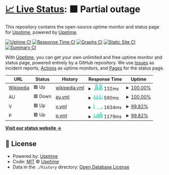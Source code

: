 # [📈 Live Status](https://upptime.github.io/upptime): <!--live status--> **🟧 Partial outage**

This repository contains the open-source uptime monitor and status page for [Upptime](https://upptime.js.org), powered by [Upptime](https://github.com/upptime/upptime).

[![Uptime CI](https://github.com/khadanja/upptime/workflows/Uptime%20CI/badge.svg)](https://github.com/khadanja/upptime/actions?query=workflow%3A%22Uptime+CI%22)
[![Response Time CI](https://github.com/khadanja/upptime/workflows/Response%20Time%20CI/badge.svg)](https://github.com/khadanja/upptime/actions?query=workflow%3A%22Response+Time+CI%22)
[![Graphs CI](https://github.com/khadanja/upptime/workflows/Graphs%20CI/badge.svg)](https://github.com/khadanja/upptime/actions?query=workflow%3A%22Graphs+CI%22)
[![Static Site CI](https://github.com/khadanja/upptime/workflows/Static%20Site%20CI/badge.svg)](https://github.com/khadanja/upptime/actions?query=workflow%3A%22Static+Site+CI%22)
[![Summary CI](https://github.com/khadanja/upptime/workflows/Summary%20CI/badge.svg)](https://github.com/khadanja/upptime/actions?query=workflow%3A%22Summary+CI%22)

With [Upptime](https://upptime.js.org), you can get your own unlimited and free uptime monitor and status page, powered entirely by a GitHub repository. We use [Issues](https://github.com/upptime/upptime/issues) as incident reports, [Actions](https://github.com/khadanja/upptime/actions) as uptime monitors, and [Pages](https://upptime.github.io/upptime) for the status page.

<!--start: status pages-->
<!-- This summary is generated by Upptime (https://github.com/upptime/upptime) -->
<!-- Do not edit this manually, your changes will be overwritten -->
<!-- prettier-ignore -->
| URL | Status | History | Response Time | Uptime |
| --- | ------ | ------- | ------------- | ------ |
| <img alt="" src="https://icons.duckduckgo.com/ip3/en.wikipedia.org.ico" height="13"> [Wikipedia](https://en.wikipedia.org) | 🟩 Up | [wikipedia.yml](https://github.com/khadanja/upptime/commits/HEAD/history/wikipedia.yml) | <details><summary><img alt="Response time graph" src="./graphs/wikipedia/response-time-week.png" height="20"> 132ms</summary><br><a href="https://khadanja.github.io/upptime/history/wikipedia"><img alt="Response time 223" src="https://img.shields.io/endpoint?url=https%3A%2F%2Fraw.githubusercontent.com%2Fkhadanja%2Fupptime%2FHEAD%2Fapi%2Fwikipedia%2Fresponse-time.json"></a><br><a href="https://khadanja.github.io/upptime/history/wikipedia"><img alt="24-hour response time 51" src="https://img.shields.io/endpoint?url=https%3A%2F%2Fraw.githubusercontent.com%2Fkhadanja%2Fupptime%2FHEAD%2Fapi%2Fwikipedia%2Fresponse-time-day.json"></a><br><a href="https://khadanja.github.io/upptime/history/wikipedia"><img alt="7-day response time 132" src="https://img.shields.io/endpoint?url=https%3A%2F%2Fraw.githubusercontent.com%2Fkhadanja%2Fupptime%2FHEAD%2Fapi%2Fwikipedia%2Fresponse-time-week.json"></a><br><a href="https://khadanja.github.io/upptime/history/wikipedia"><img alt="30-day response time 264" src="https://img.shields.io/endpoint?url=https%3A%2F%2Fraw.githubusercontent.com%2Fkhadanja%2Fupptime%2FHEAD%2Fapi%2Fwikipedia%2Fresponse-time-month.json"></a><br><a href="https://khadanja.github.io/upptime/history/wikipedia"><img alt="1-year response time 223" src="https://img.shields.io/endpoint?url=https%3A%2F%2Fraw.githubusercontent.com%2Fkhadanja%2Fupptime%2FHEAD%2Fapi%2Fwikipedia%2Fresponse-time-year.json"></a></details> | <details><summary><a href="https://khadanja.github.io/upptime/history/wikipedia">100.00%</a></summary><a href="https://khadanja.github.io/upptime/history/wikipedia"><img alt="All-time uptime 100.00%" src="https://img.shields.io/endpoint?url=https%3A%2F%2Fraw.githubusercontent.com%2Fkhadanja%2Fupptime%2FHEAD%2Fapi%2Fwikipedia%2Fuptime.json"></a><br><a href="https://khadanja.github.io/upptime/history/wikipedia"><img alt="24-hour uptime 100.00%" src="https://img.shields.io/endpoint?url=https%3A%2F%2Fraw.githubusercontent.com%2Fkhadanja%2Fupptime%2FHEAD%2Fapi%2Fwikipedia%2Fuptime-day.json"></a><br><a href="https://khadanja.github.io/upptime/history/wikipedia"><img alt="7-day uptime 100.00%" src="https://img.shields.io/endpoint?url=https%3A%2F%2Fraw.githubusercontent.com%2Fkhadanja%2Fupptime%2FHEAD%2Fapi%2Fwikipedia%2Fuptime-week.json"></a><br><a href="https://khadanja.github.io/upptime/history/wikipedia"><img alt="30-day uptime 100.00%" src="https://img.shields.io/endpoint?url=https%3A%2F%2Fraw.githubusercontent.com%2Fkhadanja%2Fupptime%2FHEAD%2Fapi%2Fwikipedia%2Fuptime-month.json"></a><br><a href="https://khadanja.github.io/upptime/history/wikipedia"><img alt="1-year uptime 100.00%" src="https://img.shields.io/endpoint?url=https%3A%2F%2Fraw.githubusercontent.com%2Fkhadanja%2Fupptime%2FHEAD%2Fapi%2Fwikipedia%2Fuptime-year.json"></a></details>
| <img alt="" src="https://icons.duckduckgo.com/ip3/null.ico" height="13"> AU | 🟥 Down | [au.yml](https://github.com/khadanja/upptime/commits/HEAD/history/au.yml) | <details><summary><img alt="Response time graph" src="./graphs/au/response-time-week.png" height="20"> 590ms</summary><br><a href="https://khadanja.github.io/upptime/history/au"><img alt="Response time 1820" src="https://img.shields.io/endpoint?url=https%3A%2F%2Fraw.githubusercontent.com%2Fkhadanja%2Fupptime%2FHEAD%2Fapi%2Fau%2Fresponse-time.json"></a><br><a href="https://khadanja.github.io/upptime/history/au"><img alt="24-hour response time 693" src="https://img.shields.io/endpoint?url=https%3A%2F%2Fraw.githubusercontent.com%2Fkhadanja%2Fupptime%2FHEAD%2Fapi%2Fau%2Fresponse-time-day.json"></a><br><a href="https://khadanja.github.io/upptime/history/au"><img alt="7-day response time 590" src="https://img.shields.io/endpoint?url=https%3A%2F%2Fraw.githubusercontent.com%2Fkhadanja%2Fupptime%2FHEAD%2Fapi%2Fau%2Fresponse-time-week.json"></a><br><a href="https://khadanja.github.io/upptime/history/au"><img alt="30-day response time 1119" src="https://img.shields.io/endpoint?url=https%3A%2F%2Fraw.githubusercontent.com%2Fkhadanja%2Fupptime%2FHEAD%2Fapi%2Fau%2Fresponse-time-month.json"></a><br><a href="https://khadanja.github.io/upptime/history/au"><img alt="1-year response time 1820" src="https://img.shields.io/endpoint?url=https%3A%2F%2Fraw.githubusercontent.com%2Fkhadanja%2Fupptime%2FHEAD%2Fapi%2Fau%2Fresponse-time-year.json"></a></details> | <details><summary><a href="https://khadanja.github.io/upptime/history/au">100.00%</a></summary><a href="https://khadanja.github.io/upptime/history/au"><img alt="All-time uptime 82.18%" src="https://img.shields.io/endpoint?url=https%3A%2F%2Fraw.githubusercontent.com%2Fkhadanja%2Fupptime%2FHEAD%2Fapi%2Fau%2Fuptime.json"></a><br><a href="https://khadanja.github.io/upptime/history/au"><img alt="24-hour uptime 99.99%" src="https://img.shields.io/endpoint?url=https%3A%2F%2Fraw.githubusercontent.com%2Fkhadanja%2Fupptime%2FHEAD%2Fapi%2Fau%2Fuptime-day.json"></a><br><a href="https://khadanja.github.io/upptime/history/au"><img alt="7-day uptime 100.00%" src="https://img.shields.io/endpoint?url=https%3A%2F%2Fraw.githubusercontent.com%2Fkhadanja%2Fupptime%2FHEAD%2Fapi%2Fau%2Fuptime-week.json"></a><br><a href="https://khadanja.github.io/upptime/history/au"><img alt="30-day uptime 93.32%" src="https://img.shields.io/endpoint?url=https%3A%2F%2Fraw.githubusercontent.com%2Fkhadanja%2Fupptime%2FHEAD%2Fapi%2Fau%2Fuptime-month.json"></a><br><a href="https://khadanja.github.io/upptime/history/au"><img alt="1-year uptime 82.18%" src="https://img.shields.io/endpoint?url=https%3A%2F%2Fraw.githubusercontent.com%2Fkhadanja%2Fupptime%2FHEAD%2Fapi%2Fau%2Fuptime-year.json"></a></details>
| <img alt="" src="https://icons.duckduckgo.com/ip3/null.ico" height="13"> V | 🟩 Up | [v.yml](https://github.com/khadanja/upptime/commits/HEAD/history/v.yml) | <details><summary><img alt="Response time graph" src="./graphs/v/response-time-week.png" height="20"> 1634ms</summary><br><a href="https://khadanja.github.io/upptime/history/v"><img alt="Response time 2060" src="https://img.shields.io/endpoint?url=https%3A%2F%2Fraw.githubusercontent.com%2Fkhadanja%2Fupptime%2FHEAD%2Fapi%2Fv%2Fresponse-time.json"></a><br><a href="https://khadanja.github.io/upptime/history/v"><img alt="24-hour response time 1575" src="https://img.shields.io/endpoint?url=https%3A%2F%2Fraw.githubusercontent.com%2Fkhadanja%2Fupptime%2FHEAD%2Fapi%2Fv%2Fresponse-time-day.json"></a><br><a href="https://khadanja.github.io/upptime/history/v"><img alt="7-day response time 1634" src="https://img.shields.io/endpoint?url=https%3A%2F%2Fraw.githubusercontent.com%2Fkhadanja%2Fupptime%2FHEAD%2Fapi%2Fv%2Fresponse-time-week.json"></a><br><a href="https://khadanja.github.io/upptime/history/v"><img alt="30-day response time 1643" src="https://img.shields.io/endpoint?url=https%3A%2F%2Fraw.githubusercontent.com%2Fkhadanja%2Fupptime%2FHEAD%2Fapi%2Fv%2Fresponse-time-month.json"></a><br><a href="https://khadanja.github.io/upptime/history/v"><img alt="1-year response time 2060" src="https://img.shields.io/endpoint?url=https%3A%2F%2Fraw.githubusercontent.com%2Fkhadanja%2Fupptime%2FHEAD%2Fapi%2Fv%2Fresponse-time-year.json"></a></details> | <details><summary><a href="https://khadanja.github.io/upptime/history/v">99.82%</a></summary><a href="https://khadanja.github.io/upptime/history/v"><img alt="All-time uptime 90.34%" src="https://img.shields.io/endpoint?url=https%3A%2F%2Fraw.githubusercontent.com%2Fkhadanja%2Fupptime%2FHEAD%2Fapi%2Fv%2Fuptime.json"></a><br><a href="https://khadanja.github.io/upptime/history/v"><img alt="24-hour uptime 100.00%" src="https://img.shields.io/endpoint?url=https%3A%2F%2Fraw.githubusercontent.com%2Fkhadanja%2Fupptime%2FHEAD%2Fapi%2Fv%2Fuptime-day.json"></a><br><a href="https://khadanja.github.io/upptime/history/v"><img alt="7-day uptime 99.82%" src="https://img.shields.io/endpoint?url=https%3A%2F%2Fraw.githubusercontent.com%2Fkhadanja%2Fupptime%2FHEAD%2Fapi%2Fv%2Fuptime-week.json"></a><br><a href="https://khadanja.github.io/upptime/history/v"><img alt="30-day uptime 92.28%" src="https://img.shields.io/endpoint?url=https%3A%2F%2Fraw.githubusercontent.com%2Fkhadanja%2Fupptime%2FHEAD%2Fapi%2Fv%2Fuptime-month.json"></a><br><a href="https://khadanja.github.io/upptime/history/v"><img alt="1-year uptime 90.34%" src="https://img.shields.io/endpoint?url=https%3A%2F%2Fraw.githubusercontent.com%2Fkhadanja%2Fupptime%2FHEAD%2Fapi%2Fv%2Fuptime-year.json"></a></details>
| <img alt="" src="https://icons.duckduckgo.com/ip3/null.ico" height="13"> P | 🟩 Up | [p.yml](https://github.com/khadanja/upptime/commits/HEAD/history/p.yml) | <details><summary><img alt="Response time graph" src="./graphs/p/response-time-week.png" height="20"> 1179ms</summary><br><a href="https://khadanja.github.io/upptime/history/p"><img alt="Response time 1978" src="https://img.shields.io/endpoint?url=https%3A%2F%2Fraw.githubusercontent.com%2Fkhadanja%2Fupptime%2FHEAD%2Fapi%2Fp%2Fresponse-time.json"></a><br><a href="https://khadanja.github.io/upptime/history/p"><img alt="24-hour response time 1405" src="https://img.shields.io/endpoint?url=https%3A%2F%2Fraw.githubusercontent.com%2Fkhadanja%2Fupptime%2FHEAD%2Fapi%2Fp%2Fresponse-time-day.json"></a><br><a href="https://khadanja.github.io/upptime/history/p"><img alt="7-day response time 1179" src="https://img.shields.io/endpoint?url=https%3A%2F%2Fraw.githubusercontent.com%2Fkhadanja%2Fupptime%2FHEAD%2Fapi%2Fp%2Fresponse-time-week.json"></a><br><a href="https://khadanja.github.io/upptime/history/p"><img alt="30-day response time 1346" src="https://img.shields.io/endpoint?url=https%3A%2F%2Fraw.githubusercontent.com%2Fkhadanja%2Fupptime%2FHEAD%2Fapi%2Fp%2Fresponse-time-month.json"></a><br><a href="https://khadanja.github.io/upptime/history/p"><img alt="1-year response time 1978" src="https://img.shields.io/endpoint?url=https%3A%2F%2Fraw.githubusercontent.com%2Fkhadanja%2Fupptime%2FHEAD%2Fapi%2Fp%2Fresponse-time-year.json"></a></details> | <details><summary><a href="https://khadanja.github.io/upptime/history/p">99.82%</a></summary><a href="https://khadanja.github.io/upptime/history/p"><img alt="All-time uptime 6.04%" src="https://img.shields.io/endpoint?url=https%3A%2F%2Fraw.githubusercontent.com%2Fkhadanja%2Fupptime%2FHEAD%2Fapi%2Fp%2Fuptime.json"></a><br><a href="https://khadanja.github.io/upptime/history/p"><img alt="24-hour uptime 100.00%" src="https://img.shields.io/endpoint?url=https%3A%2F%2Fraw.githubusercontent.com%2Fkhadanja%2Fupptime%2FHEAD%2Fapi%2Fp%2Fuptime-day.json"></a><br><a href="https://khadanja.github.io/upptime/history/p"><img alt="7-day uptime 99.82%" src="https://img.shields.io/endpoint?url=https%3A%2F%2Fraw.githubusercontent.com%2Fkhadanja%2Fupptime%2FHEAD%2Fapi%2Fp%2Fuptime-week.json"></a><br><a href="https://khadanja.github.io/upptime/history/p"><img alt="30-day uptime 92.33%" src="https://img.shields.io/endpoint?url=https%3A%2F%2Fraw.githubusercontent.com%2Fkhadanja%2Fupptime%2FHEAD%2Fapi%2Fp%2Fuptime-month.json"></a><br><a href="https://khadanja.github.io/upptime/history/p"><img alt="1-year uptime 6.04%" src="https://img.shields.io/endpoint?url=https%3A%2F%2Fraw.githubusercontent.com%2Fkhadanja%2Fupptime%2FHEAD%2Fapi%2Fp%2Fuptime-year.json"></a></details>

<!--end: status pages-->

[**Visit our status website →**](https://khadanja.github.io/upptime)

## 📄 License

- Powered by: [Upptime](https://github.com/upptime/upptime)
- Code: [MIT](./LICENSE) © [Upptime](https://upptime.js.org)
- Data in the `./history` directory: [Open Database License](https://opendatacommons.org/licenses/odbl/1-0/)
